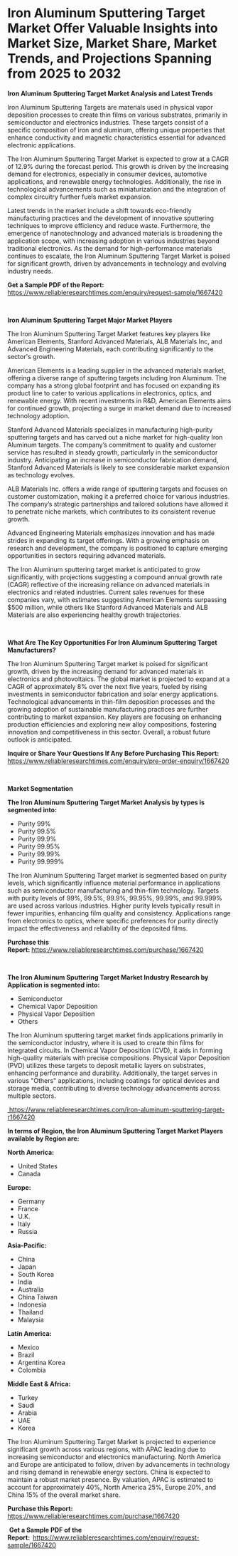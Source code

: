 <p><h1>Iron Aluminum Sputtering Target Market Offer Valuable Insights into Market Size, Market Share, Market Trends, and Projections Spanning from 2025 to 2032</h1></p><p><strong>Iron Aluminum Sputtering Target Market Analysis and Latest Trends</strong></p>
<p><p>Iron Aluminum Sputtering Targets are materials used in physical vapor deposition processes to create thin films on various substrates, primarily in semiconductor and electronics industries. These targets consist of a specific composition of iron and aluminum, offering unique properties that enhance conductivity and magnetic characteristics essential for advanced electronic applications.</p><p>The Iron Aluminum Sputtering Target Market is expected to grow at a CAGR of 12.9% during the forecast period. This growth is driven by the increasing demand for electronics, especially in consumer devices, automotive applications, and renewable energy technologies. Additionally, the rise in technological advancements such as miniaturization and the integration of complex circuitry further fuels market expansion.</p><p>Latest trends in the market include a shift towards eco-friendly manufacturing practices and the development of innovative sputtering techniques to improve efficiency and reduce waste. Furthermore, the emergence of nanotechnology and advanced materials is broadening the application scope, with increasing adoption in various industries beyond traditional electronics. As the demand for high-performance materials continues to escalate, the Iron Aluminum Sputtering Target Market is poised for significant growth, driven by advancements in technology and evolving industry needs.</p></p>
<p><strong>Get a Sample PDF of the Report:&nbsp;</strong> <a href="https://www.reliableresearchtimes.com/enquiry/request-sample/1667420?utm_campaign=3508&utm_medium=2&utm_source=Github&utm_content=ia&utm_term=18042025&utm_id=iron-aluminum-sputtering-target">https://www.reliableresearchtimes.com/enquiry/request-sample/1667420</a></p>
<p>&nbsp;</p>
<p><strong>Iron Aluminum Sputtering Target Major Market Players</strong></p>
<p><p>The Iron Aluminum Sputtering Target Market features key players like American Elements, Stanford Advanced Materials, ALB Materials Inc, and Advanced Engineering Materials, each contributing significantly to the sector's growth. </p><p>American Elements is a leading supplier in the advanced materials market, offering a diverse range of sputtering targets including Iron Aluminum. The company has a strong global footprint and has focused on expanding its product line to cater to various applications in electronics, optics, and renewable energy. With recent investments in R&D, American Elements aims for continued growth, projecting a surge in market demand due to increased technology adoption.</p><p>Stanford Advanced Materials specializes in manufacturing high-purity sputtering targets and has carved out a niche market for high-quality Iron Aluminum targets. The company’s commitment to quality and customer service has resulted in steady growth, particularly in the semiconductor industry. Anticipating an increase in semiconductor fabrication demand, Stanford Advanced Materials is likely to see considerable market expansion as technology evolves.</p><p>ALB Materials Inc. offers a wide range of sputtering targets and focuses on customer customization, making it a preferred choice for various industries. The company’s strategic partnerships and tailored solutions have allowed it to penetrate niche markets, which contributes to its consistent revenue growth. </p><p>Advanced Engineering Materials emphasizes innovation and has made strides in expanding its target offerings. With a growing emphasis on research and development, the company is positioned to capture emerging opportunities in sectors requiring advanced materials.</p><p>The Iron Aluminum sputtering target market is anticipated to grow significantly, with projections suggesting a compound annual growth rate (CAGR) reflective of the increasing reliance on advanced materials in electronics and related industries. Current sales revenues for these companies vary, with estimates suggesting American Elements surpassing $500 million, while others like Stanford Advanced Materials and ALB Materials are also experiencing healthy growth trajectories.</p></p>
<p>&nbsp;</p>
<p><strong>What Are The Key Opportunities For Iron Aluminum Sputtering Target Manufacturers?</strong></p>
<p><p>The Iron Aluminum Sputtering Target market is poised for significant growth, driven by the increasing demand for advanced materials in electronics and photovoltaics. The global market is projected to expand at a CAGR of approximately 8% over the next five years, fueled by rising investments in semiconductor fabrication and solar energy applications. Technological advancements in thin-film deposition processes and the growing adoption of sustainable manufacturing practices are further contributing to market expansion. Key players are focusing on enhancing production efficiencies and exploring new alloy compositions, fostering innovation and competitiveness in this sector. Overall, a robust future outlook is anticipated.</p></p>
<p><strong>Inquire or Share Your Questions If Any Before Purchasing This Report:</strong> <a href="https://www.reliableresearchtimes.com/enquiry/pre-order-enquiry/1667420?utm_campaign=3508&utm_medium=2&utm_source=Github&utm_content=ia&utm_term=18042025&utm_id=iron-aluminum-sputtering-target">https://www.reliableresearchtimes.com/enquiry/pre-order-enquiry/1667420</a></p>
<p>&nbsp;</p>
<p><strong>Market Segmentation</strong></p>
<p><strong>The Iron Aluminum Sputtering Target Market Analysis by types is segmented into:</strong></p>
<p><ul><li>Purity 99%</li><li>Purity 99.5%</li><li>Purity 99.9%</li><li>Purity 99.95%</li><li>Purity 99.99%</li><li>Purity 99.999%</li></ul></p>
<p><p>The Iron Aluminum Sputtering Target market is segmented based on purity levels, which significantly influence material performance in applications such as semiconductor manufacturing and thin-film technology. Targets with purity levels of 99%, 99.5%, 99.9%, 99.95%, 99.99%, and 99.999% are used across various industries. Higher purity levels typically result in fewer impurities, enhancing film quality and consistency. Applications range from electronics to optics, where specific preferences for purity directly impact the effectiveness and reliability of the deposited films.</p></p>
<p><strong>Purchase this Report:&nbsp;</strong><a href="https://www.reliableresearchtimes.com/purchase/1667420?utm_campaign=3508&utm_medium=2&utm_source=Github&utm_content=ia&utm_term=18042025&utm_id=iron-aluminum-sputtering-target">https://www.reliableresearchtimes.com/purchase/1667420</a></p>
<p>&nbsp;</p>
<p><strong>The Iron Aluminum Sputtering Target Market Industry Research by Application is segmented into:</strong></p>
<p><ul><li>Semiconductor</li><li>Chemical Vapor Deposition</li><li>Physical Vapor Deposition</li><li>Others</li></ul></p>
<p><p>The Iron Aluminum sputtering target market finds applications primarily in the semiconductor industry, where it is used to create thin films for integrated circuits. In Chemical Vapor Deposition (CVD), it aids in forming high-quality materials with precise compositions. Physical Vapor Deposition (PVD) utilizes these targets to deposit metallic layers on substrates, enhancing performance and durability. Additionally, the target serves in various "Others" applications, including coatings for optical devices and storage media, contributing to diverse technology advancements across multiple sectors.</p></p>
<p><a href="https://www.reliableresearchtimes.com/iron-aluminum-sputtering-target-r1667420?utm_campaign=3508&utm_medium=2&utm_source=Github&utm_content=ia&utm_term=18042025&utm_id=iron-aluminum-sputtering-target">&nbsp;https://www.reliableresearchtimes.com/iron-aluminum-sputtering-target-r1667420</a></p>
<p><strong>In terms of Region, the Iron Aluminum Sputtering Target Market Players available by Region are:</strong></p>
<p>
    <p> <strong> North America: </strong>
        <ul>
            <li>United States</li>
            <li>Canada</li>
        </ul>
        </p> 
    <p> <strong> Europe: </strong>
        <ul>
            <li>Germany</li>
            <li>France</li>
            <li>U.K.</li>
            <li>Italy</li>
            <li>Russia</li>
        </ul>
        </p> 
    <p> <strong> Asia-Pacific: </strong>
        <ul>
            <li>China</li>
            <li>Japan</li>
            <li>South Korea</li>
            <li>India</li>
            <li>Australia</li>
            <li>China Taiwan</li>
            <li>Indonesia</li>
            <li>Thailand</li>
            <li>Malaysia</li>
        </ul>
        </p> 
    <p> <strong> Latin America: </strong>
        <ul>
            <li>Mexico</li>
            <li>Brazil</li>
            <li>Argentina Korea</li>
            <li>Colombia</li>
        </ul>
        </p> 
    <p> <strong> Middle East & Africa: </strong>
        <ul>
            <li>Turkey</li>
            <li>Saudi</li>
            <li>Arabia</li>
            <li>UAE</li>
            <li>Korea</li>
        </ul>
    </p>
    </p>
<p><p>The Iron Aluminum Sputtering Target Market is projected to experience significant growth across various regions, with APAC leading due to increasing semiconductor and electronics manufacturing. North America and Europe are anticipated to follow, driven by advancements in technology and rising demand in renewable energy sectors. China is expected to maintain a robust market presence. By valuation, APAC is estimated to account for approximately 40%, North America 25%, Europe 20%, and China 15% of the overall market share.</p></p>
<p><strong>Purchase this Report: </strong><a href="https://www.reliableresearchtimes.com/purchase/1667420?utm_campaign=3508&utm_medium=2&utm_source=Github&utm_content=ia&utm_term=18042025&utm_id=iron-aluminum-sputtering-target">https://www.reliableresearchtimes.com/purchase/1667420</a></p>
<p>&nbsp;<strong>Get a Sample PDF of the Report:&nbsp;&nbsp;</strong><a href="https://www.reliableresearchtimes.com/enquiry/request-sample/1667420?utm_campaign=3508&utm_medium=2&utm_source=Github&utm_content=ia&utm_term=18042025&utm_id=iron-aluminum-sputtering-target">https://www.reliableresearchtimes.com/enquiry/request-sample/1667420</a></p>
<p><strong></strong></p>
<p><p></p><p></p><p></p></p>